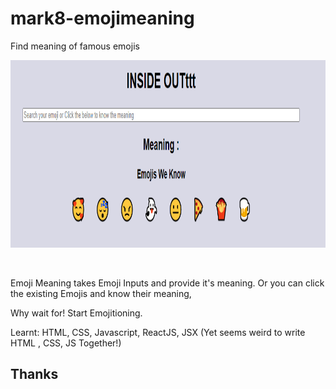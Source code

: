 # mark8-emojimeaning
 Find meaning of famous emojis

 <p align="center">
  <a href="https://ri2qgu.csb.app/">
    <img src="/Emoji_Meaning.PNG" height="300px">
  </a>
</p>

&nbsp;

Emoji Meaning takes Emoji Inputs and provide it's meaning.
Or you can click the existing Emojis and know their meaning,

Why wait for! Start Emojitioning.

Learnt:
HTML, CSS, Javascript, ReactJS, JSX (Yet seems weird to write HTML , CSS, JS Together!)

## Thanks


